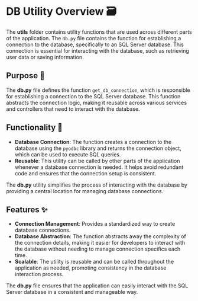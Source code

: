 
# DB Utility Overview 🗃️

The **utils** folder contains utility functions that are used across different parts of the application. The `db.py` file contains the function for establishing a connection to the database, specifically to an SQL Server database. This connection is essential for interacting with the database, such as retrieving user data or saving information.

## Purpose 🎯
The **db.py** file defines the function `get_db_connection`, which is responsible for establishing a connection to the SQL Server database. This function abstracts the connection logic, making it reusable across various services and controllers that need to interact with the database.

## Functionality 🔧
- **Database Connection**: The function creates a connection to the database using the `pyodbc` library and returns the connection object, which can be used to execute SQL queries.
- **Reusable**: This utility can be called by other parts of the application whenever a database connection is needed. It helps avoid redundant code and ensures that the connection setup is consistent.

The **db.py** utility simplifies the process of interacting with the database by providing a central location for managing database connections.

## Features ✨
- **Connection Management**: Provides a standardized way to create database connections.
- **Database Abstraction**: The function abstracts away the complexity of the connection details, making it easier for developers to interact with the database without needing to manage connection specifics each time.
- **Scalable**: The utility is reusable and can be called throughout the application as needed, promoting consistency in the database interaction process.

The **db.py** file ensures that the application can easily interact with the SQL Server database in a consistent and manageable way.
